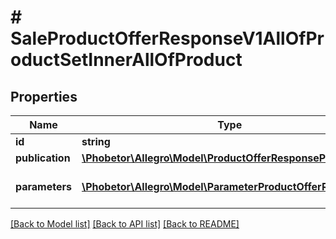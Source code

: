 # # SaleProductOfferResponseV1AllOfProductSetInnerAllOfProduct

## Properties

Name | Type | Description | Notes
------------ | ------------- | ------------- | -------------
**id** | **string** | Product id. | [optional]
**publication** | [**\Phobetor\Allegro\Model\ProductOfferResponsePublication**](ProductOfferResponsePublication.md) |  | [optional]
**parameters** | [**\Phobetor\Allegro\Model\ParameterProductOfferResponse[]**](ParameterProductOfferResponse.md) | Product parameters in the offer. | [optional]

[[Back to Model list]](../../README.md#models) [[Back to API list]](../../README.md#endpoints) [[Back to README]](../../README.md)
